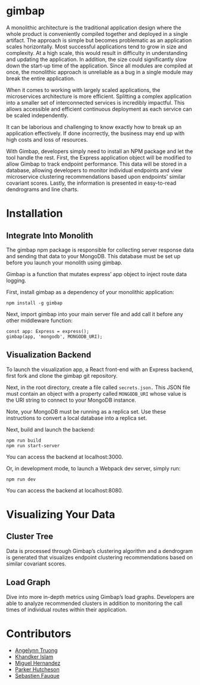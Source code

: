 # gimbap
A monolithic architecture is the traditional application design where the whole product is conveniently compiled together and deployed in a single artifact. The approach is simple but becomes problematic as an application scales horizontally. Most successful applications tend to grow in size and complexity. At a high scale, this would result in difficulty in understanding and updating the application. In addition, the size could significantly slow down the start-up time of the application. Since all modules are compiled at once, the monolithic approach is unreliable as a bug in a single module may break the entire application. 

When it comes to working with largely scaled applications, the microservices architecture is more efficient. Splitting a complex application into a smaller set of interconnected services is incredibly impactful. This allows accessible and efficient continuous deployment as each service can be scaled independently. 

It can be laborious and challenging to know exactly how to break up an application effectively. If done incorrectly, the business may end up with high costs and loss of resources.

With Gimbap, developers simply need to install an NPM package and let the tool handle the rest. First, the Express application object will be modified to allow Gimbap to track endpoint performance. This data will be stored in a database, allowing developers to monitor individual endpoints and view microservice clustering recommendations based upon endpoints’ similar covariant scores. Lastly, the information is presented in easy-to-read dendrograms and line charts.


# Installation
## Integrate Into Monolith
The gimbap npm package is responsible for collecting server response data and sending that data to your MongoDB. This database must be set up before you launch your monolith using gimbap.

Gimbap is a function that mutates express’ app object to inject route data logging.

First, install gimbap as a dependency of your monolithic application:

```
npm install -g gimbap
```

Next, import gimbap into your main server file and add call it before any other middleware function:

```
const app: Express = express(); 
gimbap(app, 'mongodb', MONGODB_URI);
```
## Visualization Backend
To launch the visualization app, a React front-end with an Express backend, first fork and clone the gimbap git repository.

Next, in the root directory, create a file called `secrets.json.` This JSON file must contain an object with a property called `MONGODB_URI` whose value is the URI string to connect to your MongoDB instance. 

Note, your MongoDB must be running as a replica set. Use these instructions to convert a local database into a replica set.

Next, build and launch the backend:

```
npm run build
npm run start-server
```

You can access the backend at localhost:3000.

Or, in development mode, to launch a Webpack dev server, simply run:

```
npm run dev
```

You can access the backend at localhost:8080.

# Visualizing Your Data

## Cluster Tree
Data is processed through Gimbap’s clustering algorithm and a dendrogram is generated that visualizes endpoint clustering recommendations based on similar covariant scores.

## Load Graph
Dive into more in-depth metrics using Gimbap’s load graphs. Developers are able to analyze recommended clusters in addition to monitoring the call times of individual routes within their application. 

# Contributors
- [Angelynn Truong](https://github.com/vngelynn)
- [Khandker Islam](https://github.com/khandkerislam)
- [Miguel Hernandez](https://github.com/miguelh72)
- [Parker Hutcheson](https://github.com/Parker9706)
- [Sebastien Fauque](https://github.com/SebastienFauque)
